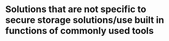# Solutions that are not specific to secure storage solutions/use built in functions of commonly used tools